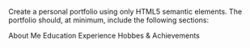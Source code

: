 Create a personal portfolio using only HTML5 semantic elements. The portfolio should, at minimum, include the following sections:

About Me
Education
Experience
Hobbes & Achievements